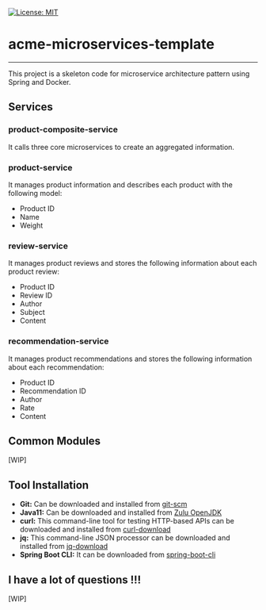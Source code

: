 [![License: MIT](https://img.shields.io/badge/License-MIT-yellow.svg)](https://opensource.org/licenses/MIT)

# acme-microservices-template

---
This project is a skeleton code for microservice architecture pattern using Spring and Docker.

## Services

### product-composite-service
It calls three core microservices to create an aggregated information.

### product-service
It manages product information and describes each product with the following model:

- Product ID
- Name
- Weight

### review-service
It manages product reviews and stores the following information about each product review:

- Product ID
- Review ID
- Author
- Subject
- Content

### recommendation-service
It manages product recommendations and stores the following information about each recommendation:

- Product ID
- Recommendation ID
- Author
- Rate
- Content

## Common Modules
[WIP]

## Tool Installation

- **Git:** Can be downloaded and installed from [git-scm](https://git-scm.com/downloads)
- **Java11:** Can be downloaded and installed from [Zulu OpenJDK](https://www.azul.com/downloads/zulu-community/?version=java-11-lts&package=jdk)
- **curl:** This command-line tool for testing HTTP-based APIs can be downloaded and installed from [curl-download](https://curl.se/download.html)
- **jq:** This command-line JSON processor can be downloaded and installed from [jq-download](https://stedolan.github.io/jq/download/)
- **Spring Boot CLI:** It can be downloaded from [spring-boot-cli](https://docs.spring.io/spring-boot/docs/current/reference/html/getting-started.html#getting-started-installing-the-cli)


## I have a lot of questions !!!
[WIP]